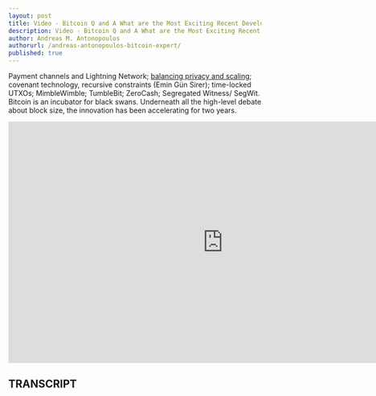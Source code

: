 ```yaml
---
layout: post
title: Video - Bitcoin Q and A What are the Most Exciting Recent Developments
description: Video - Bitcoin Q and A What are the Most Exciting Recent Developments
author: Andreas M. Antonopoulos
authorurl: /andreas-antonopoulos-bitcoin-expert/
published: true
---
```


<p>Payment channels and Lightning Network; <a href="/video-bitcoin-q-and-a-unstoppable-code/">balancing privacy and scaling</a>; covenant technology, recursive constraints (Emin Gün Sirer); time-locked UTXOs; MimbleWimble; TumbleBit; ZeroCash; Segregated Witness/ SegWit. Bitcoin is an incubator for black swans. Underneath all the high-level debate about block size, the innovation has been accelerating for two years.</p>

<center><iframe width="854" height="480" src="https://www.youtube.com/embed/bCG5og_LwZY?list=PLPQwGV1aLnTsHvzevl9BAUlfsfwFfU7aP" frameborder="0" allowfullscreen></iframe></center>

<h2>TRANSCRIPT</h2>
